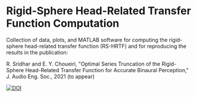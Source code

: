 # Rigid-Sphere Head-Related Transfer Function Computation

Collection of data, plots, and MATLAB software for computing the rigid-sphere head-related transfer function (RS-HRTF) and for reproducing the results in the publication:  

R. Sridhar and E. Y. Choueiri, "Optimal Series Truncation of the Rigid-Sphere Head-Related Transfer Function for Accurate Binaural Perception," J. Audio Eng. Soc., 2021 (to appear)

<a href="https://zenodo.org/badge/latestdoi/342893283"><img src="https://zenodo.org/badge/342893283.svg" alt="DOI"></a>
